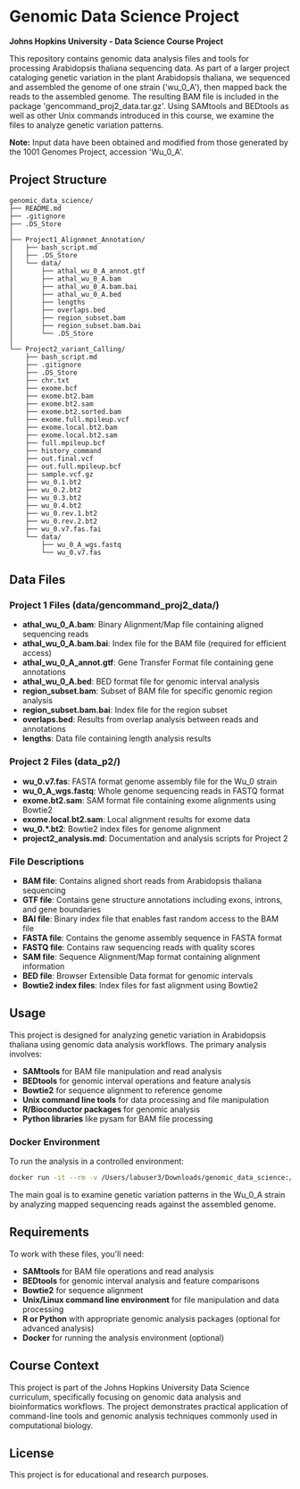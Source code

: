 # Genomic Data Science Project

**Johns Hopkins University - Data Science Course Project**

This repository contains genomic data analysis files and tools for processing Arabidopsis thaliana sequencing data. As part of a larger project cataloging genetic variation in the plant Arabidopsis thaliana, we sequenced and assembled the genome of one strain ('wu_0_A'), then mapped back the reads to the assembled genome. The resulting BAM file is included in the package 'gencommand_proj2_data.tar.gz'. Using SAMtools and BEDtools as well as other Unix commands introduced in this course, we examine the files to analyze genetic variation patterns.

**Note:** Input data have been obtained and modified from those generated by the 1001 Genomes Project, accession 'Wu_0_A'.

## Project Structure

```
genomic_data_science/
├── README.md
├── .gitignore
├── .DS_Store
│
├── Project1_Alignmnet_Annotation/
│   ├── bash_script.md
│   ├── .DS_Store
│   └── data/
│       ├── athal_wu_0_A_annot.gtf
│       ├── athal_wu_0_A.bam
│       ├── athal_wu_0_A.bam.bai
│       ├── athal_wu_0_A.bed
│       ├── lengths
│       ├── overlaps.bed
│       ├── region_subset.bam
│       ├── region_subset.bam.bai
│       └── .DS_Store
│
└── Project2_variant_Calling/
    ├── bash_script.md
    ├── .gitignore
    ├── .DS_Store
    ├── chr.txt
    ├── exome.bcf
    ├── exome.bt2.bam
    ├── exome.bt2.sam
    ├── exome.bt2.sorted.bam
    ├── exome.full.mpileup.vcf
    ├── exome.local.bt2.bam
    ├── exome.local.bt2.sam
    ├── full.mpileup.bcf
    ├── history_command
    ├── out.final.vcf
    ├── out.full.mpileup.bcf
    ├── sample.vcf.gz
    ├── wu_0.1.bt2
    ├── wu_0.2.bt2
    ├── wu_0.3.bt2
    ├── wu_0.4.bt2
    ├── wu_0.rev.1.bt2
    ├── wu_0.rev.2.bt2
    ├── wu_0.v7.fas.fai
    └── data/
        ├── wu_0_A_wgs.fastq
        └── wu_0.v7.fas
```

## Data Files

### Project 1 Files (data/gencommand_proj2_data/)
- **athal_wu_0_A.bam**: Binary Alignment/Map file containing aligned sequencing reads
- **athal_wu_0_A.bam.bai**: Index file for the BAM file (required for efficient access)
- **athal_wu_0_A_annot.gtf**: Gene Transfer Format file containing gene annotations
- **athal_wu_0_A.bed**: BED format file for genomic interval analysis
- **region_subset.bam**: Subset of BAM file for specific genomic region analysis
- **region_subset.bam.bai**: Index file for the region subset
- **overlaps.bed**: Results from overlap analysis between reads and annotations
- **lengths**: Data file containing length analysis results

### Project 2 Files (data_p2/)
- **wu_0.v7.fas**: FASTA format genome assembly file for the Wu_0 strain
- **wu_0_A_wgs.fastq**: Whole genome sequencing reads in FASTQ format
- **exome.bt2.sam**: SAM format file containing exome alignments using Bowtie2
- **exome.local.bt2.sam**: Local alignment results for exome data
- **wu_0.*.bt2**: Bowtie2 index files for genome alignment
- **project2_analysis.md**: Documentation and analysis scripts for Project 2

### File Descriptions
- **BAM file**: Contains aligned short reads from Arabidopsis thaliana sequencing
- **GTF file**: Contains gene structure annotations including exons, introns, and gene boundaries
- **BAI file**: Binary index file that enables fast random access to the BAM file
- **FASTA file**: Contains the genome assembly sequence in FASTA format
- **FASTQ file**: Contains raw sequencing reads with quality scores
- **SAM file**: Sequence Alignment/Map format containing alignment information
- **BED file**: Browser Extensible Data format for genomic intervals
- **Bowtie2 index files**: Index files for fast alignment using Bowtie2

## Usage

This project is designed for analyzing genetic variation in Arabidopsis thaliana using genomic data analysis workflows. The primary analysis involves:

- **SAMtools** for BAM file manipulation and read analysis
- **BEDtools** for genomic interval operations and feature analysis
- **Bowtie2** for sequence alignment to reference genome
- **Unix command line tools** for data processing and file manipulation
- **R/Bioconductor packages** for genomic analysis 
- **Python libraries** like pysam for BAM file processing 

### Docker Environment
To run the analysis in a controlled environment:
```bash
docker run -it --rm -v /Users/labuser3/Downloads/genomic_data_science:/workspace gencommand_image:v1.0.0 /bin/bash
```

The main goal is to examine genetic variation patterns in the Wu_0_A strain by analyzing mapped sequencing reads against the assembled genome.

## Requirements

To work with these files, you'll need:
- **SAMtools** for BAM file operations and read analysis
- **BEDtools** for genomic interval analysis and feature comparisons
- **Bowtie2** for sequence alignment
- **Unix/Linux command line environment** for file manipulation and data processing
- **R or Python** with appropriate genomic analysis packages (optional for advanced analysis)
- **Docker** for running the analysis environment (optional)

## Course Context

This project is part of the Johns Hopkins University Data Science curriculum, specifically focusing on genomic data analysis and bioinformatics workflows. The project demonstrates practical application of command-line tools and genomic analysis techniques commonly used in computational biology.

## License

This project is for educational and research purposes.
